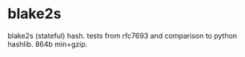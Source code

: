 # blake2s

blake2s (stateful) hash. tests from rfc7693 and comparison to python hashlib.
864b min+gzip.
